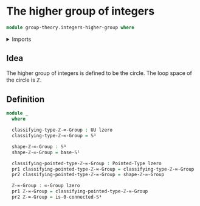 # The higher group of integers

```agda
module group-theory.integers-higher-group where
```

<details><summary>Imports</summary>

```agda
open import foundation.dependent-pair-types
open import foundation.universe-levels

open import group-theory.higher-groups

open import structured-types.pointed-types

open import synthetic-homotopy-theory.circle
```

</details>

## Idea

The higher group of integers is defined to be the circle. The loop space of the circle is ℤ.

## Definition

```agda
module _
  where

  classifying-type-ℤ-∞-Group : UU lzero
  classifying-type-ℤ-∞-Group = 𝕊¹

  shape-ℤ-∞-Group : 𝕊¹
  shape-ℤ-∞-Group = base-𝕊¹

  classifying-pointed-type-ℤ-∞-Group : Pointed-Type lzero
  pr1 classifying-pointed-type-ℤ-∞-Group = classifying-type-ℤ-∞-Group
  pr2 classifying-pointed-type-ℤ-∞-Group = shape-ℤ-∞-Group

  ℤ-∞-Group : ∞-Group lzero
  pr1 ℤ-∞-Group = classifying-pointed-type-ℤ-∞-Group
  pr2 ℤ-∞-Group = is-0-connected-𝕊¹
```
